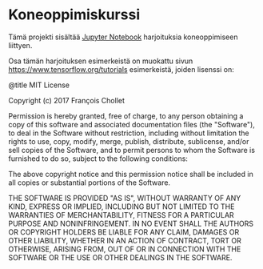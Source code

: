 Koneoppimiskurssi
=================

Tämä projekti sisältää [Jupyter Notebook](https://jupyter.org/) harjoituksia koneoppimiseen liittyen.




Osa tämän harjoituksen esimerkeistä on muokattu sivun https://www.tensorflow.org/tutorials esimerkeistä, joiden lisenssi
on:


@title MIT License

Copyright (c) 2017 François Chollet

Permission is hereby granted, free of charge, to any person obtaining a
copy of this software and associated documentation files (the "Software"),
to deal in the Software without restriction, including without limitation
the rights to use, copy, modify, merge, publish, distribute, sublicense,
and/or sell copies of the Software, and to permit persons to whom the
Software is furnished to do so, subject to the following conditions:

The above copyright notice and this permission notice shall be included in
all copies or substantial portions of the Software.

THE SOFTWARE IS PROVIDED "AS IS", WITHOUT WARRANTY OF ANY KIND, EXPRESS OR
IMPLIED, INCLUDING BUT NOT LIMITED TO THE WARRANTIES OF MERCHANTABILITY,
FITNESS FOR A PARTICULAR PURPOSE AND NONINFRINGEMENT. IN NO EVENT SHALL
THE AUTHORS OR COPYRIGHT HOLDERS BE LIABLE FOR ANY CLAIM, DAMAGES OR OTHER
LIABILITY, WHETHER IN AN ACTION OF CONTRACT, TORT OR OTHERWISE, ARISING
FROM, OUT OF OR IN CONNECTION WITH THE SOFTWARE OR THE USE OR OTHER
DEALINGS IN THE SOFTWARE.

